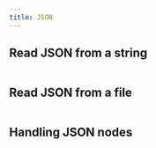 ```yaml
---
title: JSON
---
```


## Read JSON from a string

```{.input include=code/json01.nim startLine=1 endLine=5}
```

## Read JSON from a file

```{.input include=code/json01.nim startLine=7 endLine=14}
```

## Handling JSON nodes

```{.input include=code/json03.nim startLine=1 endLine=22}
```
